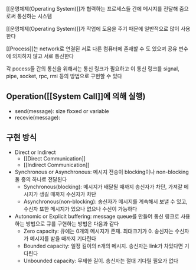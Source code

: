 
[[운영체제(Operating System)]]가 협력하는 프로세스들 간에 메시지를 전달해 줌으로써 통신하는 시스템

[[운영체제(Operating System)]]가 작업에 도움을 주기 때문에 일반적으로 많이 사용한다

[[Process]]는 network로 연결된 서로 다른 컴퓨터에 존재할 수 도 있으며 공유 변수에 의지하지 않고 서로 통신한다

각 pocess들 간의 통신을 위해서는 통신 링크가 필요하고 이 통신 링크를 signal, pipe, socket, rpc, rmi 등의 방법으로 구현할 수 있다

## Operation([[System Call]]에 의해 실행)
+ send(message): size fixxed or variable
+ recevie(message): 


## 구현 방식
+ Direct or Indirect
	+ [[Direct Communication]] 
	+ [[Indirect Communication]]
+ Synchronous or Asynchronous: 메시지 전송이 blocking이나 non-blocking 둘 중의 하나로 전달된다
	+ Synchronous(blocking): 메시지가 배달될 때까지 송신자가 차단, 가져갈 메시지가 생길 때까지 수신자가 차단
	+ Asynchronous(non-blocking): 송신자가 메시지를 계속해서 보낼 수 있고, 수신자 또한 메시지가 있으나 없으나 수신이 가능하다
+ Autonomic or Explicit buffering: message queue를 만들어 통신 링크로 사용하는 방법으로 큐를 구현하는 방법은 다음과 같다
	+ Zero capacity: 큐에는 0개의 메시지가 존재. 최대크기가 0. 송신자는 수신자가 메시지를 받을 때까지 기다린다
	+ Bounded capacity: 일정 길이의 n개의 메시지. 송신자는 link가 차있다면 기다린다
	+ Unbounded capacity: 무제한 길이. 송신자는 절대 기다릴 필요가 없다